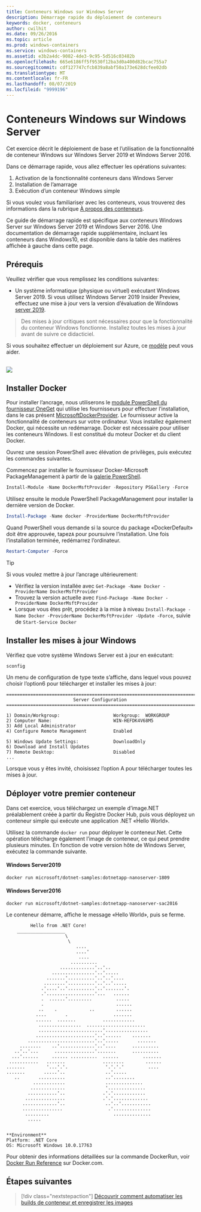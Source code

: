 ```yaml
---
title: Conteneurs Windows sur Windows Server
description: Démarrage rapide du déploiement de conteneurs
keywords: docker, conteneurs
author: cwilhit
ms.date: 09/26/2016
ms.topic: article
ms.prod: windows-containers
ms.service: windows-containers
ms.assetid: e3b2a4dc-9082-4de3-9c95-5d516c03482b
ms.openlocfilehash: 665e6186ff5f9530f12ba3d0a400d82bcac755a7
ms.sourcegitcommit: cdf127747cfcb839a8abf50a173e628dcfee02db
ms.translationtype: MT
ms.contentlocale: fr-FR
ms.lasthandoff: 08/07/2019
ms.locfileid: "9999196"
---
```

# <a name="windows-containers-on-windows-server"></a>Conteneurs Windows sur Windows Server

Cet exercice décrit le déploiement de base et l’utilisation de la fonctionnalité de conteneur Windows sur Windows Server 2019 et Windows Server 2016.

Dans ce démarrage rapide, vous allez effectuer les opérations suivantes:

1. Activation de la fonctionnalité conteneurs dans Windows Server
2. Installation de l’amarrage
3. Exécution d’un conteneur Windows simple

Si vous voulez vous familiariser avec les conteneurs, vous trouverez des informations dans la rubrique [À propos des conteneurs](../about/index.md).

Ce guide de démarrage rapide est spécifique aux conteneurs Windows Server sur Windows Server 2019 et Windows Server 2016. Une documentation de démarrage rapide supplémentaire, incluant les conteneurs dans Windows10, est disponible dans la table des matières affichée à gauche dans cette page.

## <a name="prerequisites"></a>Prérequis

Veuillez vérifier que vous remplissez les conditions suivantes:
- Un système informatique (physique ou virtuel) exécutant Windows Server 2019. Si vous utilisez Windows Server 2019 Insider Preview, effectuez une mise à jour vers la version d’évaluation de Windows [server 2019](https://www.microsoft.com/evalcenter/evaluate-windows-server-2019 ).

> Des mises à jour critiques sont nécessaires pour que la fonctionnalité du conteneur Windows fonctionne. Installez toutes les mises à jour avant de suivre ce didacticiel.

Si vous souhaitez effectuer un déploiement sur Azure, ce [modèle](https://github.com/Microsoft/Virtualization-Documentation/tree/master/windows-server-container-tools/containers-azure-template) peut vous aider.

<br/>
<a href="https://portal.azure.com/#create/Microsoft.Template/uri/https%3A%2F%2Fraw.githubusercontent.com%2FMicrosoft%2FVirtualization-Documentation%2Flive%2Fwindows-server-container-tools%2Fcontainers-azure-template%2Fazuredeploy.json" target="_blank">
    <img src="https://azuredeploy.net/deploybutton.png"/>
</a>


## <a name="install-docker"></a>Installer Docker

Pour installer l’ancrage, nous utiliserons le [module PowerShell du fournisseur OneGet](https://github.com/oneget/oneget) qui utilise les fournisseurs pour effectuer l’installation, dans le cas présent [MicrosoftDockerProvider](https://github.com/OneGet/MicrosoftDockerProvider). Le fournisseur active la fonctionnalité de conteneurs sur votre ordinateur. Vous installez également Docker, qui nécessite un redémarrage. Docker est nécessaire pour utiliser les conteneurs Windows. Il est constitué du moteur Docker et du client Docker.

Ouvrez une session PowerShell avec élévation de privilèges, puis exécutez les commandes suivantes.

Commencez par installer le fournisseur Docker-Microsoft PackageManagement à partir de la [galerie PowerShell](https://www.powershellgallery.com/packages/DockerMsftProvider).

```powershell
Install-Module -Name DockerMsftProvider -Repository PSGallery -Force
```

Utilisez ensuite le module PowerShell PackageManagement pour installer la dernière version de Docker.

```powershell
Install-Package -Name docker -ProviderName DockerMsftProvider
```

Quand PowerShell vous demande si la source du package «DockerDefault» doit être approuvée, tapez`A` pour poursuivre l’installation. Une fois l’installation terminée, redémarrez l’ordinateur.

```powershell
Restart-Computer -Force
```

> [!TIP]
> Si vous voulez mettre à jour l’ancrage ultérieurement:
>  - Vérifiez la version installée avec `Get-Package -Name Docker -ProviderName DockerMsftProvider`
>  - Trouvez la version actuelle avec `Find-Package -Name Docker -ProviderName DockerMsftProvider`
>  - Lorsque vous êtes prêt, procédez à la mise à niveau `Install-Package -Name Docker -ProviderName DockerMsftProvider -Update -Force`, suivie de `Start-Service Docker`

## <a name="install-windows-updates"></a>Installer les mises à jour Windows

Vérifiez que votre système Windows Server est à jour en exécutant:

```console
sconfig
```

Un menu de configuration de type texte s’affiche, dans lequel vous pouvez choisir l’option6 pour télécharger et installer les mises à jour:

```console
===============================================================================
                         Server Configuration
===============================================================================

1) Domain/Workgroup:                    Workgroup:  WORKGROUP
2) Computer Name:                       WIN-HEFDK4V68M5
3) Add Local Administrator
4) Configure Remote Management          Enabled

5) Windows Update Settings:             DownloadOnly
6) Download and Install Updates
7) Remote Desktop:                      Disabled
...
```

Lorsque vous y êtes invité, choisissez l’option A pour télécharger toutes les mises à jour.

## <a name="deploy-your-first-container"></a>Déployer votre premier conteneur

Dans cet exercice, vous téléchargez un exemple d’image.NET préalablement créée à partir du Registre Docker Hub, puis vous déployez un conteneur simple qui exécute une application .NET «Hello World».  

Utilisez la commande `docker run` pour déployer le conteneur.Net. Cette opération télécharge également l’image de conteneur, ce qui peut prendre plusieurs minutes. En fonction de votre version hôte de Windows Server, exécutez la commande suivante.

#### <a name="windows-server-2019"></a>Windows Server2019

```console
docker run microsoft/dotnet-samples:dotnetapp-nanoserver-1809
```

#### <a name="windows-server-2016"></a>Windows Server2016

```console
docker run microsoft/dotnet-samples:dotnetapp-nanoserver-sac2016
```

Le conteneur démarre, affiche le message «Hello World», puis se ferme.

```console
         Hello from .NET Core!
    __________________
                      \
                       \
                          ....
                          ....'
                           ....
                        ..........
                    .............'..'..
                 ................'..'.....
               .......'..........'..'..'....
              ........'..........'..'..'.....
             .'....'..'..........'..'.......'.
             .'..................'...   ......
             .  ......'.........         .....
             .                           ......
            ..    .            ..        ......
           ....       .                 .......
           ......  .......          ............
            ................  ......................
            ........................'................
           ......................'..'......    .......
        .........................'..'.....       .......
     ........    ..'.............'..'....      ..........
   ..'..'...      ...............'.......      ..........
  ...'......     ...... ..........  ......         .......
 ...........   .......              ........        ......
.......        '...'.'.              '.'.'.'         ....
.......       .....'..               ..'.....
   ..       ..........               ..'........
          ............               ..............
         .............               '..............
        ...........'..              .'.'............
       ...............              .'.'.............
      .............'..               ..'..'...........
      ...............                 .'..............
       .........                        ..............
        .....


**Environment**
Platform: .NET Core
OS: Microsoft Windows 10.0.17763
```

Pour obtenir des informations détaillées sur la commande DockerRun, voir [Docker Run Reference](https://docs.docker.com/engine/reference/run/) sur Docker.com.

## <a name="next-steps"></a>Étapes suivantes

> [!div class="nextstepaction"]
> [Découvrir comment automatiser les builds de conteneur et enregistrer les images](./quick-start-images.md)
